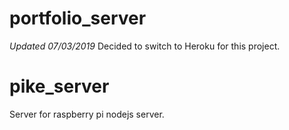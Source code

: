 # portfolio_server
*Updated 07/03/2019*
Decided to switch to Heroku for this project.
# pike_server
Server for raspberry pi nodejs server.
